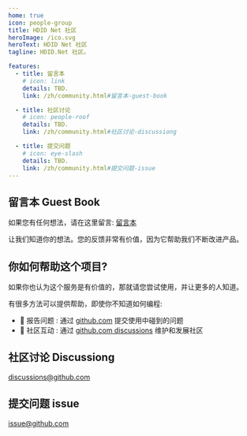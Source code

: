 ```yaml
---
home: true
icon: people-group
title: HDID Net 社区
heroImage: /ico.svg
heroText: HDID Net 社区
tagline: HDID.Net 社区。

features:
  - title: 留言本
    # icon: link
    details: TBD. 
    link: /zh/community.html#留言本-guest-book

  - title: 社区讨论
    # icon: people-roof
    details: TBD.
    link: /zh/community.html#社区讨论-discussiong

  - title: 提交问题
    # icon: eye-slash
    details: TBD. 
    link: /zh/community.html#提交问题-issue
---
```


## 留言本 Guest Book
如果您有任何想法，请在这里留言: [留言本](https://github.com/HDIDNet/HDIDNetWeb/discussions/1)

让我们知道你的想法。您的反馈非常有价值，因为它帮助我们不断改进产品。

## 你如何帮助这个项目?
如果你也认为这个服务是有价值的，那就请您尝试使用，并让更多的人知道。

有很多方法可以提供帮助，即使你不知道如何编程:  
- 🐛 报告问题 : 通过 [github.com](https://github.com/HDIDNet/HDIDNetWeb/issues)  提交使用中碰到的问题 
- 📆 社区互动 : 通过 [github.com discussions](https://github.com/HDIDNet/HDIDNetWeb/discussions) 维护和发展社区 


## 社区讨论 Discussiong
[discussions@github.com ](https://github.com/HDIDNet/HDIDNetWeb/discussions)

## 提交问题 issue
[issue@github.com](https://github.com/HDIDNet/HDIDNetWeb/issues)
